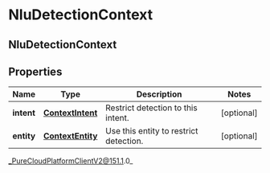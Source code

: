 # NluDetectionContext

## NluDetectionContext

## Properties

|Name | Type | Description | Notes|
|------------ | ------------- | ------------- | -------------|
| **intent** | [**ContextIntent**](ContextIntent) | Restrict detection to this intent. | [optional] |
| **entity** | [**ContextEntity**](ContextEntity) | Use this entity to restrict detection. | [optional] |



_PureCloudPlatformClientV2@151.1.0_
